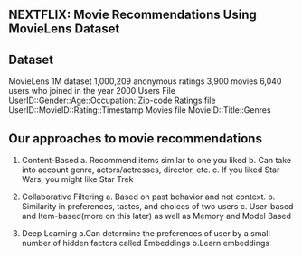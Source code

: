 NEXTFLIX: Movie Recommendations Using MovieLens Dataset
-------------------------------------------------------

Dataset 
-------
MovieLens 1M dataset
1,000,209 anonymous ratings
3,900 movies
6,040 users who joined in the year 2000
Users File
UserID::Gender::Age::Occupation::Zip-code
Ratings file
UserID::MovieID::Rating::Timestamp
Movies file
MovieID::Title::Genres


Our approaches to movie recommendations 
---------------------------------------

1. Content-Based
  a.  Recommend items similar to one you liked
  b.  Can take into account genre, actors/actresses, director, etc.
  c.  If you liked Star Wars, you might like Star Trek
  
2. Collaborative Filtering
  a. Based on past behavior and not context.
  b. Similarity in preferences, tastes, and choices of two users
  c. User-based and Item-based(more on this later) as well as Memory and Model Based

3. Deep Learning
  a.Can determine the preferences of user by a small number of hidden factors called Embeddings
  b.Learn embeddings



